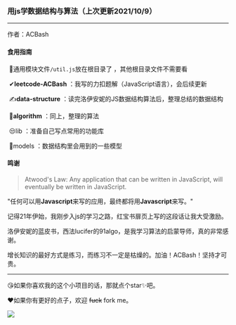 ### 用js学数据结构与算法（上次更新2021/10/9）

---

作者：ACBash


#### 食用指南

​	🚗通用模块文件`/util.js`放在根目录了 ，其他根目录文件不需要看

​	✔**leetcode-ACBash**  ：我写的力扣题解（JavaScript语言），会后续更新

​	✍**data-structure**  ：读完洛伊安妮的JS数据结构算法后，整理总结的数据结构

​	🚀**algorithm**  ：同上，整理的算法

​	😒lib ：准备自己写点常用的功能库

​	🏀models ：数据结构里会用到的一些模型

#### 鸣谢

> Atwood's Law: Any application that can be written in JavaScript, will eventually be written in JavaScript.

"任何可以用**Javascript**来写的应用，最终都将用**Javascript**来写。"

记得21年伊始，我刚步入js的学习之路，红宝书扉页上写的这段话让我大受激励。

洛伊安妮的蓝皮书，西法lucifer的91algo，是我学习算法的启蒙导师，真的非常感谢。

增长知识的最好方式是练习，而练习不一定是枯燥的。加油！ACBash！坚持才可贵。



---

😘如果你喜欢我的这个小项目的话，那就点个star✨吧。

❤如果你有更好的点子，欢迎 ~~fuck~~ fork me。





![](https://mmbiz.qpic.cn/mmbiz_png/rxKvItX9KKwmOhyNAq9sbf7RZedWqQtK2SvcB3D4IGHTPUIqF98XRYWgXyPWl6NWzftV03FE1EZCEiayuKpc02Q/0?wx_fmt=png)
